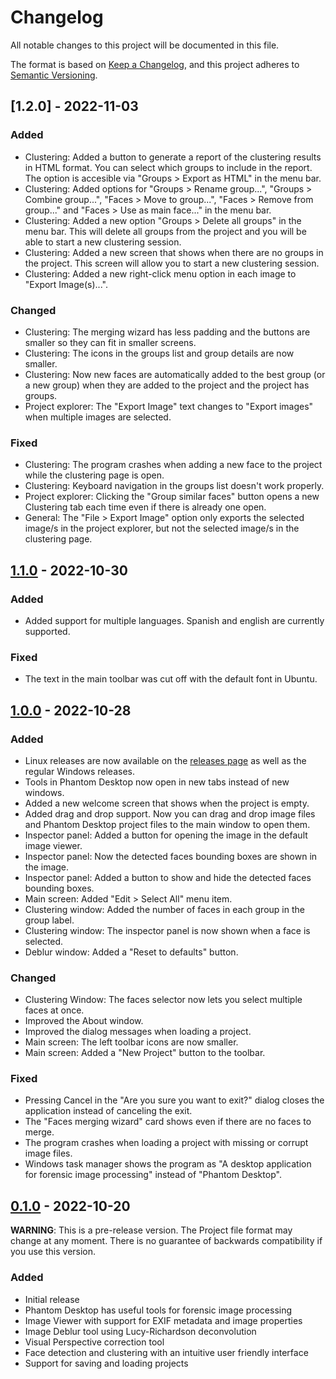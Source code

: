 # Changelog
All notable changes to this project will be documented in this file.

The format is based on [Keep a Changelog](https://keepachangelog.com/en/1.0.0/),
and this project adheres to [Semantic Versioning](https://semver.org/spec/v2.0.0.html).

## [1.2.0] - 2022-11-03

### Added

- Clustering: Added a button to generate a report of the clustering results in HTML format. You can select which groups to include in the report. The option is accesible via "Groups > Export as HTML" in the menu bar.
- Clustering: Added options for "Groups > Rename group...", "Groups > Combine group...", "Faces > Move to group...", "Faces > Remove from group..." and "Faces > Use as main face..." in the menu bar.
- Clustering: Added a new option "Groups > Delete all groups" in the menu bar. This will delete all groups from the project and you will be able to start a new clustering session.
- Clustering: Added a new screen that shows when there are no groups in the project. This screen will allow you to start a new clustering session.
- Clustering: Added a new right-click menu option in each image to "Export Image(s)...".

### Changed

- Clustering: The merging wizard has less padding and the buttons are smaller so they can fit in smaller screens.
- Clustering: The icons in the groups list and group details are now smaller.
- Clustering: Now new faces are automatically added to the best group (or a new group) when they are added to the project and the project has groups.
- Project explorer: The "Export Image" text changes to "Export images" when multiple images are selected.

### Fixed

- Clustering: The program crashes when adding a new face to the project while the clustering page is open.
- Clustering: Keyboard navigation in the groups list doesn't work properly.
- Project explorer: Clicking the "Group similar faces" button opens a new Clustering tab each time even if there is already one open.
- General: The "File > Export Image" option only exports the selected image/s in the project explorer, but not the selected image/s in the clustering page.

## [1.1.0] - 2022-10-30

### Added

- Added support for multiple languages. Spanish and english are currently supported.

### Fixed

- The text in the main toolbar was cut off with the default font in Ubuntu.

## [1.0.0] - 2022-10-28

### Added

- Linux releases are now available on the [releases page](https://github.com/jhm-ciberman/phantom-desktop/releases) as well as the regular Windows releases.
- Tools in Phantom Desktop now open in new tabs instead of new windows.
- Added a new welcome screen that shows when the project is empty.
- Added drag and drop support. Now you can drag and drop image files and Phantom Desktop project files to the main window to open them.
- Inspector panel: Added a button for opening the image in the default image viewer.
- Inspector panel: Now the detected faces bounding boxes are shown in the image.
- Inspector panel: Added a button to show and hide the detected faces bounding boxes.
- Main screen: Added "Edit > Select All" menu item.
- Clustering window: Added the number of faces in each group in the group label.
- Clustering window: The inspector panel is now shown when a face is selected.
- Deblur window: Added a "Reset to defaults" button.

### Changed

- Clustering Window: The faces selector now lets you select multiple faces at once.
- Improved the About window.
- Improved the dialog messages when loading a project.
- Main screen: The left toolbar icons are now smaller.
- Main screen: Added a "New Project" button to the toolbar.

### Fixed

- Pressing Cancel in the "Are you sure you want to exit?" dialog closes the application instead of canceling the exit.
- The "Faces merging wizard" card shows even if there are no faces to merge.
- The program crashes when loading a project with missing or corrupt image files.
- Windows task manager shows the program as "A desktop application for forensic image processing" instead of "Phantom Desktop".

## [0.1.0] - 2022-10-20

**WARNING**: This is a pre-release version. The Project file format may change 
at any moment. There is no guarantee of backwards compatibility if you use this
version.

### Added

- Initial release
- Phantom Desktop has useful tools for forensic image processing
- Image Viewer with support for EXIF metadata and image properties
- Image Deblur tool using Lucy-Richardson deconvolution
- Visual Perspective correction tool
- Face detection and clustering with an intuitive user friendly interface
- Support for saving and loading projects


[Unreleased]: https://github.com/jhm-ciberman/phantom-desktop/compare/v0.1.0...HEAD
[1.1.0]: https://github.com/jhm-ciberman/phantom-desktop/compare/v1.0.0...v1.1.0
[1.0.0]: https://github.com/jhm-ciberman/phantom-desktop/compare/v0.1.0...v1.0.0
[0.1.0]: https://github.com/jhm-ciberman/phantom-desktop/releases/tag/v0.1.0
